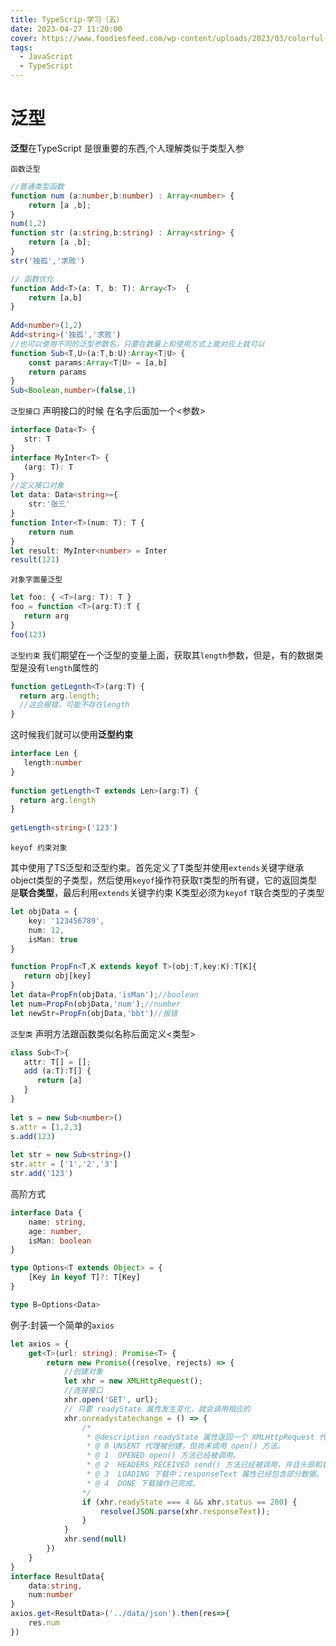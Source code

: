 ```yaml
---
title: TypeScrip-学习（五）
date: 2023-04-27 11:20:00
cover: https://www.foodiesfeed.com/wp-content/uploads/2023/03/colorful-gummy-bears-in-boxes.jpg
tags:
  - JavaScript
  - TypeScript
---
```


# 泛型

**泛型**在TypeScript 是很重要的东西,个人理解类似于类型入参

`函数泛型`

```ts
//普通类型函数
function num (a:number,b:number) : Array<number> {
    return [a ,b];
}
num(1,2)
function str (a:string,b:string) : Array<string> {
    return [a ,b];
}
str('独孤','求败')

// 函数优化
function Add<T>(a: T, b: T): Array<T>  {
    return [a,b]
}
 
Add<number>(1,2)
Add<string>('独孤','求败')
//也可以使用不同的泛型参数名，只要在数量上和使用方式上能对应上就可以
function Sub<T,U>(a:T,b:U):Array<T|U> {
    const params:Array<T|U> = [a,b]
    return params
}
Sub<Boolean,number>(false,1)
```

`泛型接口`
声明接口的时候 在名字后面加一个<参数>

```ts
interface Data<T> {
   str: T
}
interface MyInter<T> {
   (arg: T): T
}
//定义接口对象
let data: Data<string>={
    str:'张三'
}
function Inter<T>(num: T): T {
    return num
}
let result: MyInter<number> = Inter
result(121)
```

`对象字面量泛型`

```ts
let foo: { <T>(arg: T): T }
foo = function <T>(arg:T):T {
   return arg
}
foo(123)
```

`泛型约束`
我们期望在一个泛型的变量上面，获取其`length`参数，但是，有的数据类型是没有`length`属性的

```ts
function getLegnth<T>(arg:T) {
  return arg.length;
  //这会报错，可能不存在length
}
```

这时候我们就可以使用**泛型约束**

```ts
interface Len {
   length:number
}
 
function getLength<T extends Len>(arg:T) {
  return arg.length
}
 
getLength<string>('123')
```

`keyof 约束对象`

其中使用了TS泛型和泛型约束。首先定义了T类型并使用`extends`关键字继承object类型的子类型，然后使用`keyof`操作符获取`T`类型的所有键，它的返回类型是**联合类型**，最后利用`extends`关键字约束 K类型必须为`keyof` `T`联合类型的子类型

```ts
let objData = {
    key: '123456789',
    num: 12,
    isMan: true
}

function PropFn<T,K extends keyof T>(obj:T,key:K):T[K]{
   return obj[key]
}
let data=PropFn(objData,'isMan');//boolean
let num=PropFn(objData,'num');//number
let newStr=PropFn(objData,'bbt')//报错
```

`泛型类`
声明方法跟函数类似名称后面定义<类型>

```ts
class Sub<T>{
   attr: T[] = [];
   add (a:T):T[] {
      return [a]
   }
}
 
let s = new Sub<number>()
s.attr = [1,2,3]
s.add(123)
 
let str = new Sub<string>()
str.attr = ['1','2','3']
str.add('123')
```

高阶方式

```ts
interface Data {
    name: string,
    age: number,
    isMan: boolean
}

type Options<T extends Object> = {
    [Key in keyof T]?: T[Key]
}

type B=Options<Data>
```

例子:封装一个简单的`axios`

```ts
let axios = {
    get<T>(url: string): Promise<T> {
        return new Promise((resolve, rejects) => {
            //创建对象
            let xhr = new XMLHttpRequest();
            //连接接口
            xhr.open('GET', url);
            // 只要 readyState 属性发生变化，就会调用相应的
            xhr.onreadystatechange = () => {
                /*
                 * @description readyState 属性返回一个 XMLHttpRequest 代理当前所处的状态。一个 XHR 代理总是处于下列状态中的一
                 * @ 0 UNSENT 代理被创建，但尚未调用 open() 方法。
                 * @ 1  OPENED open() 方法已经被调用。
                 * @ 2  HEADERS_RECEIVED send() 方法已经被调用，并且头部和状态已经可获得。
                 * @ 3  LOADING 下载中；responseText 属性已经包含部分数据。
                 * @ 4  DONE 下载操作已完成。
                */
                if (xhr.readyState === 4 && xhr.status == 200) {
                    resolve(JSON.parse(xhr.responseText));
                }
            }
            xhr.send(null)
        })
    }
}
interface ResultData{
    data:string,
    num:number
}
axios.get<ResultData>('../data/json').then(res=>{
    res.num
})
```
